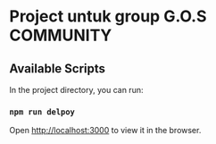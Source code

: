 # Project untuk group G.O.S COMMUNITY


## Available Scripts

In the project directory, you can run:

### `npm run delpoy`

Open [http://localhost:3000]() to view it in the browser.








